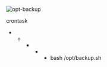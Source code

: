 ![opt-backup](https://github.com/user-attachments/assets/609943ca-0233-4c02-85e9-6852d891cb12)

crontask
* * * * * bash /opt/backup.sh
